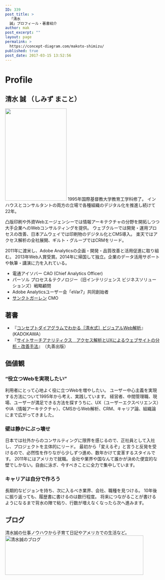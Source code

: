 ```yaml
---
ID: 339
post_title: >
  「清水
  誠」プロフィール・著書紹介
author: mak
post_excerpt: ""
layout: page
permalink: >
  https://concept-diagram.com/makoto-shimizu/
published: true
post_date: 2017-03-15 13:52:56
---
```

# Profile
## 清水 誠 （しみず まこと）
<img class="alignnone size-medium wp-image-353" src="http://res.cloudinary.com/mak00s/image/upload/h_300,w_200/v1509665522/2016-08-1_xyz61i.jpg" alt="" width="200" height="300" />
1995年国際基督教大学教育工学科修了。
インハウスとコンサルタントの両方の立場で各種組織のデジタル化を推進し続けて22年。

凸版印刷や外資Webエージェンシーでは情報アーキテクチャの分野を開拓しつつ大手企業へのWebコンサルティングを提供。
ウェブクルーでは開発・運用プロセスの改善、日本アムウェイでは印刷物のデジタル化とCMS導入。
楽天ではアクセス解析の全社展開、ギルト・グループではCRMをリード。

2011年に渡米し、Adobe Analyticsの企画・開発・品質改善と活用促進に取り組む。
2013年Web人賞受賞。2014年に帰国して独立。企業のデータ活用サポートや執筆・講演に力を入れている。
- 電通アイソバー CAO (Chief Analytics Officer)
- パーソル プロセス＆テクノロジー（旧インテリジェンス ビジネスソリューションズ）戦略顧問
- Adobe Analyticsユーザー会「eVar7」共同創始者
- [サンクトガーレン](http://www.sanktgallenbrewery.com/) CMO

## 著書
- 『[コンセプトダイアグラムでわかる［清水式］ビジュアルWeb解析](https://www.amazon.co.jp/dp/4048661426)』　(KADOKAWA）
- 『[サイトサーチアナリティクス　アクセス解析とUXによるウェブサイトの分析・改善手法](https://www.amazon.co.jp/dp/4621086022)』　（丸善出版）

## 価値観
### “役立つWebを実現したい”
利用者にとって心地よく役に立つWebを増やしたい。
ユーザー中心主義を実現する方法について1995年から考え、実践しています。
経営者、中間管理職、現場、ユーザーが満足できる方法を探すうちに、UX（ユーザーエクスペリエンス）やIA（情報アーキテクチャ）、CMSからWeb解析、CRM、キャリア論、組織論にまで広がってきました。

### 壁は静かにぶっ壊せ
日本では社外からのコンサルティングに限界を感じるので、正社員として入社し、プロジェクトを主体的にリード。
最初から「変えるぞ」と言うと反発を受けるので、必然性を作りながら少しずつ進め、数年かけて変革するスタイルです。
2011年にはアメリカで就職。
会社や業界や国なんて誰かが決めた便宜的な壁でしかない。自由に泳ぎ、今すべきことに全力で集中しています。

### キャリアは自分で作ろう
長期的なビジョンを持ち、次に入るべき業界、会社、職種を見つける。
10年後に振り返っても、履歴書に書けるのは数行程度。
将来につながることが書けるようになるまで背水の陣で粘り、行数が増えなくなったら次へ進みます。

## ブログ
清水誠の仕事ノウハウから子育て日記やアメリカでの生活など。
<a href="https://concept-diagram.com/category/blog/"><img src="https://res.cloudinary.com/mak00s/image/upload/c_scale,q_100,w_450/v1509963831/banner-blog_pdxzyu.png" class="alignnone wp-image-1023" alt="清水誠のブログ" width="450" height="128"></a>